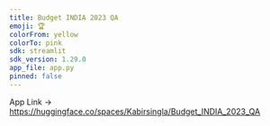 ```yaml
---
title: Budget INDIA 2023 QA
emoji: 🏆
colorFrom: yellow
colorTo: pink
sdk: streamlit
sdk_version: 1.29.0
app_file: app.py
pinned: false
---
```


App Link -> https://huggingface.co/spaces/Kabirsingla/Budget_INDIA_2023_QA
